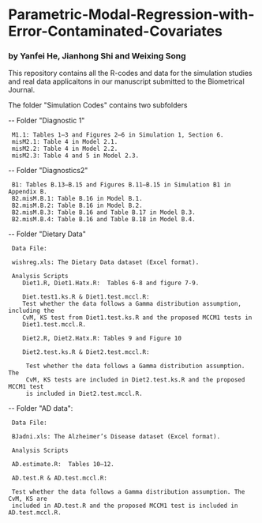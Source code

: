 # Parametric-Modal-Regression-with-Error-Contaminated-Covariates
###  by Yanfei He, Jianhong Shi and Weixing Song  
  
This repository contains all the R-codes and data for the simulation studies and real data applicaitons in our manuscript submitted to the Biometrical Journal. 

The folder "Simulation Codes" contains two subfolders

  -- Folder "Diagnostic 1"

     M1.1: Tables 1–3 and Figures 2–6 in Simulation 1, Section 6.
     misM2.1: Table 4 in Model 2.1.
     misM2.2: Table 4 in Model 2.2.
     misM2.3: Table 4 and 5 in Model 2.3.

  -- Folder "Diagnostics2"
  
     B1: Tables B.13–B.15 and Figures B.11–B.15 in Simulation B1 in Appendix B.
     B2.misM.B.1: Table B.16 in Model B.1.
     B2.misM.B.2: Table B.16 in Model B.2.
     B2.misM.B.3: Table B.16 and Table B.17 in Model B.3.
     B2.misM.B.4: Table B.16 and Table B.18 in Model B.4.


  -- Folder "Dietary Data"
  
     Data File: 
     
     wishreg.xls: The Dietary Data dataset (Excel format).
       
     Analysis Scripts
        Diet1.R, Diet1.Hatx.R:  Tables 6-8 and figure 7-9.
        
        Diet.test1.ks.R & Diet1.test.mccl.R:   
        Test whether the data follows a Gamma distribution assumption, including the 
        CvM, KS test from Diet1.test.ks.R and the proposed MCCM1 tests in 
        Diet1.test.mccl.R.

        Diet2.R, Diet2.Hatx.R: Tables 9 and Figure 10
   
        Diet2.test.ks.R & Diet2.test.mccl.R:
        
         Test whether the data follows a Gamma distribution assumption. The 
         CvM, KS tests are included in Diet2.test.ks.R and the proposed MCCM1 test 
         is included in Diet2.test.mccl.R.

  -- Folder "AD data": 

     Data File:
     
     BJadni.xls: The Alzheimer’s Disease dataset (Excel format).

     Analysis Scripts
     
     AD.estimate.R:  Tables 10–12. 
   
     AD.test.R & AD.test.mccl.R:
     
     Test whether the data follows a Gamma distribution assumption. The CvM, KS are 
     included in AD.test.R and the proposed MCCM1 test is included in AD.test.mccl.R.


